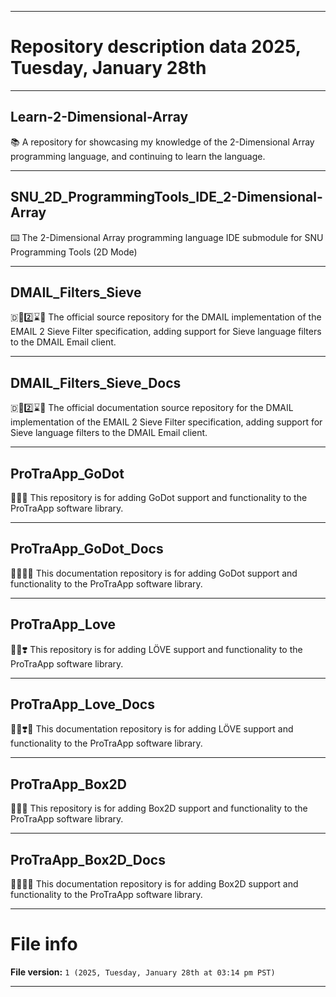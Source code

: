 
***

# Repository description data 2025, Tuesday, January 28th

---

## Learn-2-Dimensional-Array

📚️ A repository for showcasing my knowledge of the 2-Dimensional Array programming language, and continuing to learn the language. 

---

## SNU_2D_ProgrammingTools_IDE_2-Dimensional-Array

⌨️ The 2-Dimensional Array programming language IDE submodule for SNU Programming Tools (2D Mode)

---

## DMAIL_Filters_Sieve

🇩📧️2️⃣️⌛️💾️ The official source repository for the DMAIL implementation of the EMAIL 2 Sieve Filter specification, adding support for Sieve language filters to the DMAIL Email client.

---

## DMAIL_Filters_Sieve_Docs

🇩📧️2️⃣️⌛️📖️ The official documentation source repository for the DMAIL implementation of the EMAIL 2 Sieve Filter specification, adding support for Sieve language filters to the DMAIL Email client.

---

## ProTraApp_GoDot

💾️🔄️🤖️ This repository is for adding GoDot support and functionality to the ProTraApp software library.

---

## ProTraApp_GoDot_Docs

💾️🔄️🤖️📖️ This documentation repository is for adding GoDot support and functionality to the ProTraApp software library.

---

## ProTraApp_Love

💾️🔄️❣️ This repository is for adding LÖVE support and functionality to the ProTraApp software library.

---

## ProTraApp_Love_Docs

💾️🔄️❣️📖️ This documentation repository is for adding LÖVE support and functionality to the ProTraApp software library.

---

## ProTraApp_Box2D

💾️🔄️🤖️ This repository is for adding Box2D support and functionality to the ProTraApp software library.

---

## ProTraApp_Box2D_Docs

💾️🔄️🤖️📖️ This documentation repository is for adding Box2D support and functionality to the ProTraApp software library.

***

# File info

**File version:** `1 (2025, Tuesday, January 28th at 03:14 pm PST)`

***

